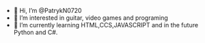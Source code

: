 - 👋 Hi, I’m @PatrykN0720
- 👀 I’m interested in guitar, video games and programing
- 🌱 I’m currently learning HTML,CCS,JAVASCRIPT and in the future Python and C#.

<!---
PatrykN0720/PatrykN0720 is a ✨ special ✨ repository because its `README.md` (this file) appears on your GitHub profile.
You can click the Preview link to take a look at your changes.
--->
